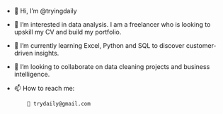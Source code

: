 - 👋 Hi, I’m @tryingdaily

- 👀 I’m interested in data analysis. I am a freelancer who is looking to upskill my CV and build my portfolio. 

- 🌱 I’m currently learning Excel, Python and SQL to discover customer-driven insights. 

- 💞️ I’m looking to collaborate on data cleaning projects and business intelligence. 

- 📫 How to reach me:

          📧 trydaily@gmail.com

